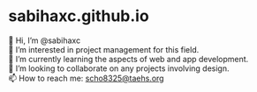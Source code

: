 # sabihaxc.github.io
👋 Hi, I’m @sabihaxc <br>
👀 I’m interested in project management for this field. <br>
🌱 I’m currently learning the aspects of web and app development. <br>
💞️ I’m looking to collaborate on any projects involving design. <br>
📫 How to reach me: scho8325@taehs.org
